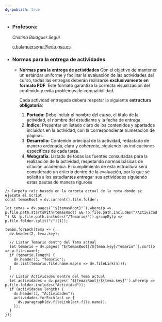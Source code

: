 ```yaml
---
dg-publish: true
---
```


 - ### Profesora:
    
    _Cristina Balaguer Seguí_
    
    c.balaguersegui@edu.gva.es

- ### Normas para la entrega de actividades
    - **Normas para la entrega de actividades**
        Con el objetivo de mantener un estándar uniforme y facilitar la evaluación de las actividades del curso, todas las entregas deberán realizarse **exclusivamente en formato PDF**. Este formato garantiza la correcta visualización del contenido y evita problemas de compatibilidad.
        
        Cada actividad entregada deberá respetar la siguiente **estructura obligatoria**:
        1. **Portada:** Debe incluir el nombre del curso, el título de la actividad, el nombre del estudiante y la fecha de entrega.
        2. **Índice:** Presentar un listado claro de los contenidos y apartados incluidos en la actividad, con la correspondiente numeración de páginas.
        3. **Desarrollo:** Contenido principal de la actividad, redactado de manera ordenada, clara y coherente, siguiendo las indicaciones específicas de cada tarea.
        4. **Webgrafía:** Listado de todas las fuentes consultadas para la realización de la actividad, respetando normas básicas de citación académica.
El cumplimiento de esta estructura será considerado un criterio dentro de la evaluación, por lo que se solicita a los estudiantes entregar sus actividades siguiendo estas pautas de manera rigurosa


```dataviewjs
// Carpeta raíz basada en la carpeta actual de la nota donde se ejecuta el script
const temasRoot = dv.current().file.folder;

let temas = dv.pages(`"${temasRoot}"`).where(p => p.file.path.startsWith(temasRoot) && !p.file.path.includes("/Actividad ") && !p.file.path.includes("/Temario/")).groupBy(p => p.file.folder.split("/")[1]);

temas.forEach(tema => {
  dv.header(2, tema.key);

  // Listar Temario dentro del Tema actual
  let temario = dv.pages(`"${temasRoot}/${tema.key}/Temario"`).sort(p => p.file.name);
  if (temario.length) {
    dv.header(3, "Temario");
    dv.list(temario.file.name.map(n => dv.fileLink(n)));
  }

  // Listar Actividades dentro del Tema actual
  let actividades = dv.pages(`"${temasRoot}/${tema.key}"`).where(p => p.file.folder.includes("Actividad"));
  if (actividades.length) {
    dv.header(3, "Actividades");
    actividades.forEach(act => {
      dv.paragraph(dv.fileLink(act.file.name));
    });
  }
});

```


